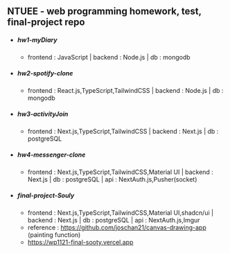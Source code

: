 ## NTUEE - web programming homework, test, final-project repo

- ##### hw1-myDiary
  - frontend : JavaScript | backend : Node.js | db : mongodb
- ##### hw2-spotify-clone
  - frontend : React.js,TypeScript,TailwindCSS | backend : Node.js | db : mongodb
- ##### hw3-activityJoin
  - frontend : Next.js,TypeScript,TailwindCSS | backend : Next.js | db : postgreSQL
- ##### hw4-messenger-clone
  - frontend : Next.js,TypeScript,TailwindCSS,Material UI | backend : Next.js | db : postgreSQL | api : NextAuth.js,Pusher(socket)
- ##### final-project-Souly
  - frontend : Next.js,TypeScript,TailwindCSS,Material UI,shadcn/ui | backend : Next.js | db : postgreSQL | api : NextAuth.js,Imgur
  - reference : https://github.com/joschan21/canvas-drawing-app (painting function)
  - https://wp1121-final-sooty.vercel.app
